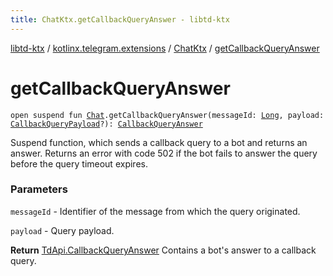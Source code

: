 ```yaml
---
title: ChatKtx.getCallbackQueryAnswer - libtd-ktx
---
```


[libtd-ktx](../../index.html) / [kotlinx.telegram.extensions](../index.html) / [ChatKtx](index.html) / [getCallbackQueryAnswer](./get-callback-query-answer.html)

# getCallbackQueryAnswer

`open suspend fun `[`Chat`](https://tdlibx.github.io/td/docs/org/drinkless/td/libcore/telegram/TdApi.Chat.html)`.getCallbackQueryAnswer(messageId: `[`Long`](https://kotlinlang.org/api/latest/jvm/stdlib/kotlin/-long/index.html)`, payload: `[`CallbackQueryPayload`](https://tdlibx.github.io/td/docs/org/drinkless/td/libcore/telegram/TdApi.CallbackQueryPayload.html)`?): `[`CallbackQueryAnswer`](https://tdlibx.github.io/td/docs/org/drinkless/td/libcore/telegram/TdApi.CallbackQueryAnswer.html)

Suspend function, which sends a callback query to a bot and returns an answer. Returns an error
with code 502 if the bot fails to answer the query before the query timeout expires.

### Parameters

`messageId` - Identifier of the message from which the query originated.

`payload` - Query payload.

**Return**
[TdApi.CallbackQueryAnswer](https://tdlibx.github.io/td/docs/org/drinkless/td/libcore/telegram/TdApi.CallbackQueryAnswer.html) Contains a bot's answer to a callback query.

